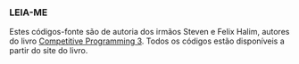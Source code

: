 ### LEIA-ME

Estes códigos-fonte são de autoria dos irmãos Steven e Felix Halim, autores do livro [Competitive Programming 3](http://cpbook.net). Todos os códigos estão disponíveis a partir do site do livro.
